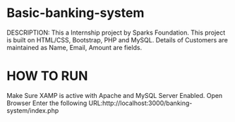 # Basic-banking-system
DESCRIPTION:
This a Internship project by Sparks Foundation.
This project is built on HTML/CSS, Bootstrap, PHP and MySQL.
Details of Customers are maintained as Name, Email, Amount are fields.
# HOW TO RUN
Make Sure XAMP is active with Apache and MySQL Server Enabled.
Open Browser Enter the following URL:http://localhost:3000/banking-system/index.php
